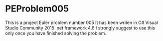 PEProblem005
============
This is a project Euler problem number 005
It has been writen in 
C#
Visual Studio Community 2015
.net framework 4.6
I strongly suggest to use this only once you have finished solving the problem.